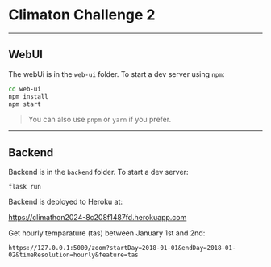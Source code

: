 # Climaton Challenge 2

---

## WebUI

The webUi is in the `web-ui` folder. To start a dev server using `npm`:

```bash
cd web-ui
npm install
npm start
```

> You can also use `pnpm` or `yarn` if you prefer.

---

## Backend

Backend is in the `backend` folder. To start a dev server:

```. .venv/bin/activate
flask run
```

Backend is deployed to Heroku at:

https://climathon2024-8c208f1487fd.herokuapp.com

Get hourly temparature (tas) between January 1st and 2nd:

`https://127.0.0.1:5000/zoom?startDay=2018-01-01&endDay=2018-01-02&timeResolution=hourly&feature=tas`
